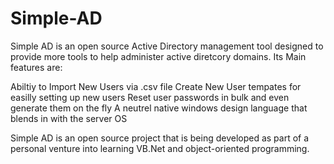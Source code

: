 # Simple-AD

Simple AD is an open source Active Directory management tool designed to provide more tools to help administer active diretcory domains. Its Main features are:

Abiltiy to Import New Users via .csv file
Create New User tempates for easilly setting up new users
Reset user passwords in bulk and even generate them on the fly
A neutrel native windows design language that blends in with the server OS

Simple AD is an open source project that is being developed as part of a personal venture into learning VB.Net and object-oriented programming.
